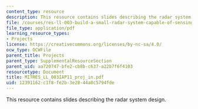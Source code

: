 ```yaml
---
content_type: resource
description: This resource contains slides describing the radar system design.
file: /courses/res-ll-003-build-a-small-radar-system-capable-of-sensing-range-doppler-and-synthetic-aperture-radar-imaging-january-iap-2011/12391162c1f8fe2b3e2844a8c5794fde_MITRES_LL_003IAP11_proj_in.pdf
file_type: application/pdf
learning_resource_types:
- Projects
license: https://creativecommons.org/licenses/by-nc-sa/4.0/
ocw_type: OCWFile
parent_title: Projects
parent_type: SupplementalResourceSection
parent_uid: aa720747-bfe2-cb8b-c637-a22b7f6f4103
resourcetype: Document
title: MITRES_LL_003IAP11_proj_in.pdf
uid: 12391162-c1f8-fe2b-3e28-44a8c5794fde
---
```

This resource contains slides describing the radar system design.